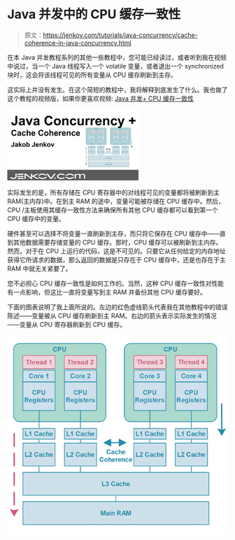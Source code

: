 # Java 并发中的 CPU 缓存一致性

> 原文：<https://jenkov.com/tutorials/java-concurrency/cache-coherence-in-java-concurrency.html>

在本 Java 并发教程系列的其他一些教程中，您可能已经读过，或者听到我在视频中说过，当一个 Java 线程写入一个 volatile 变量，或者退出一个 synchronized 块时，这会将该线程可见的所有变量从 CPU 缓存刷新到主存。

这实际上并没有发生。在这个简短的教程中，我将解释到底发生了什么。我也做了这个教程的视频版，如果你更喜欢视频:
[Java 并发+ CPU 缓存一致性](https://www.youtube.com/watch?v=nNXkzDS6dOg&list=PLL8woMHwr36EDxjUoCzboZjedsnhLP1j4&index=7 "Java Concurrency + CPU Cache Coherence")

[![Java Concurrency + CPU Cache Coherence](img/caabcf35ee89ea264e1714cbe299899b.png)](https://www.youtube.com/watch?v=nNXkzDS6dOg&list=PLL8woMHwr36EDxjUoCzboZjedsnhLP1j4&index=7 "Java Concurrency + CPU Cache Coherence")

实际发生的是，所有存储在 CPU 寄存器中的对线程可见的变量都将被刷新到主 RAM(主内存)中。在到主 RAM 的途中，变量可能被存储在 CPU 缓存中。然后，CPU /主板使用其缓存一致性方法来确保所有其他 CPU 缓存都可以看到第一个 CPU 缓存中的变量。

硬件甚至可以选择不将变量一直刷新到主存，而只将它保存在 CPU 缓存中——直到其他数据需要存储变量的 CPU 缓存。那时，CPU 缓存可以被刷新到主内存。然而，对于在 CPU 上运行的代码，这是不可见的。只要它从任何给定的内存地址获得它所请求的数据，那么返回的数据是只存在于 CPU 缓存中，还是也存在于主 RAM 中就无关紧要了。

您不必担心 CPU 缓存一致性是如何工作的。当然，这种 CPU 缓存一致性对性能有一点影响，但这比一直将变量写到主 RAM 并备份其他 CPU 缓存要好。

下面的图表说明了我上面所说的。左边的红色虚线箭头代表我在其他教程中的错误陈述——变量被从 CPU 缓存刷新到主 RAM。右边的箭头表示实际发生的情况——变量从 CPU 寄存器刷新到 CPU 缓存。

![CPU Cache Coherence in Java Concurrency](img/356500057e87ce7057fed86058560e07.png)